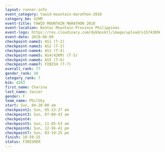 ```yaml
---
layout: runner-info 
event_category: tawid-mountain-marathon-2018 
category_km: 42KM 
event-title: TAWID MOUNTAIN MARATHON 2018 
event-location: Bontoc Mountain Province Philippines 
event-logo: https://res.cloudinary.com/dykbosktl/image/upload/v1574389629/Logo/tawid2018_logo_t3op5o.png 
event-date: 2018-06-09 
checkpoint-name2: AS1 (T-2) 
checkpoint-name3: AS2 (T-3) 
checkpoint-name4: AS3 (T-4) 
checkpoint-name5: AS4(42KM) (T-5) 
checkpoint-name6: AS5 (T-6) 
checkpoint-name7: FINISH (T-7) 
overall_rank: 77
gender_rank: 20
category_rank: 7
bib: 4263
first_name: Charina
last_name: Javier
gender: F
team_name: PhilSky
start: Sun, 04-20-00 am
checkpoint2: Sun, 05-33-37 am
checkpoint3: Sun, 07-00-43 am
checkpoint4: 
checkpoint5: Sun, 11-05-53 am
checkpoint6: Sun, 12-56-41 pm
checkpoint7: Sun, 03-19-25 pm
finish: 10-59-25
status: FINISHER
---
```

